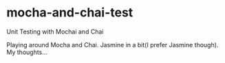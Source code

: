 # mocha-and-chai-test
Unit Testing with Mochai and Chai

Playing around Mocha and Chai. Jasmine in a bit(I prefer Jasmine though). My thoughts...

